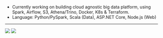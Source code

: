 <!--
### Hi there 👋

**toshi2135/toshi2135** is a ✨ _special_ ✨ repository because its `README.md` (this file) appears on your GitHub profile.

Here are some ideas to get you started:

- 🔭 I’m currently working on ...
- 🌱 I’m currently learning ...
- 👯 I’m looking to collaborate on ...
- 🤔 I’m looking for help with ...
- 💬 Ask me about ...
- 📫 How to reach me: ...
- 😄 Pronouns: ...
- ⚡ Fun fact: ...
-->

- Currently working on building cloud agnostic big data platform, using Spark, Airflow, S3, Athena/Trino, Docker, K8s & Terraform.
- Language: Python/PySpark, Scala (Data), ASP.NET Core, Node.js (Web)
---
<img src="https://github-readme-streak-stats.herokuapp.com/?user=toshi2135&theme=dark"/>
<img src="https://github-readme-stats.vercel.app/api/top-langs?username=toshi2135&count_private=true&include_all_commits=true&hide=python&show_icons=true&layout=compact&theme=dark"/> 
